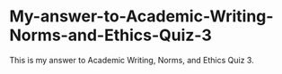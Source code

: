 # My-answer-to-Academic-Writing-Norms-and-Ethics-Quiz-3
This is my answer to Academic Writing, Norms, and Ethics Quiz 3.
